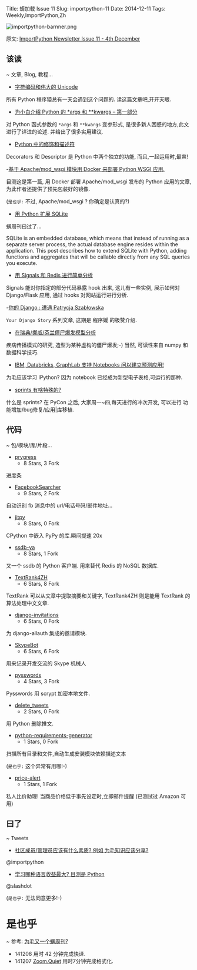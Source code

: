 Title: 蠎加载 Issue 11
Slug: importpython-11
Date: 2014-12-11
Tags: Weekly,ImportPython,Zh 

![importpython-barnner.png](http://zoomq.qiniudn.com/ZQCollection/snap/importpython-barnner.png?imageView2/2/h/80)


原文: [ImportPython Newsletter Issue 11 - 4th December](http://importpython.com/static/files/issue11.html)



## 该读
~ 文章, Blog, 教程...

- [字符编码和伟大的 Unicode](http://agiliq.com/blog/2014/11/character-encoding-and-unicode/)


所有 Python 程序猿总有一天会遇到这个问题的.
读这篇文章吧,开开天眼.


- [为小白介绍 Python 的 *args 和 **kwargs – 第一部分](http://www.unixmen.com/introduction-python-args-kwargs-beginners-part-1/)

对 Python 函式参数的 `*args` 和 `**kwargs` 变参形式, 
是很多新人困惑的地方,此文进行了详进的论述.
并给出了很多实用建议.

- [Python 中的修饰和描述符](http://h3manth.com/new/blog/2014/descriptor-decorator-in-python/)

Decorators 和 Descriptor 
是 Python 中两个独立的功能,
而且,一起运用时,最爽!


-[基于 Apache/mod_wsgi 模块用 Docker 来部署 Python WSGI 应用.](http://blog.dscpl.com.au/2014/12/hosting-python-wsgi-applications-using.html)

目测这是第一篇, 用 Docker 部署 Apache/mod_wsgi 发布的 Python 应用的文章,
为此作者还提供了预先包装好的镜像.

(`是也乎:`
不过, Apache/mod_wsgi ? 你确定是认真的?)

- [用 Python 扩展 SQLite](http://charlesleifer.com/blog/extending-sqlite-with-python/)

蠎周刊曰过了...

SQLite is an embedded database, which means that instead of running as a separate server process, the actual database engine resides within the application. This post describes how to extend SQLite with Python, adding functions and aggregates that will be callable directly from any SQL queries you execute.

- [用 Signals 和 Redis 进行简单分析](http://jibreel.me/blog/4/)

Signals 能对你指定的部分代码暴露 hook 出来,
这儿有一些实例, 展示如何对 Django/Flask 应用,
通过 hooks 对网站运行进行分析.

-[你的 Django : 遭遇 Patrycja Szabłowska](http://blog.djangogirls.org/post/104071168043/your-django-story-meet-patrycja-szablowska)

`Your Django Story` 系列文章,
这期是 程序媛 的极赞介绍.


- [在瑞典/挪威/芬兰僵尸爆发模型分析](http://maxberggren.com/2014/11/27/model-of-a-zombie-outbreak/)

疾病传播模式的研究,
造型为某种虚构的僵尸爆发;-)
当然, 可读性来自 numpy 和数据科学技巧.

- [IBM, Databricks, GraphLab 支持 Notebooks 问以建立预测应用!](http://www.infoq.com/news/2014/12/ipython-notebooks)

为毛应该学习 IPython?
因为 notebook 已经成为新型电子表格,可运行的那种.


- [sprints 有啥特殊的?](http://pycon.blogspot.com/2014/12/whats-so-special-about-sprints.html)

什么是 sprints?
在 PyCon 之后,
大家周一~四,每天进行的冲次开发,
可以进行 功能增加/bug修复/应用|库移植.


## 代码
~ 包/模块/库/片段...

- [prygress](https://github.com/dboudwin/prygress)
    - 8 Stars, 3 Fork

进度条

- [FacebookSearcher](https://github.com/shreyashirday/FacebookSearcher) 
    - 9 Stars, 2 Fork

自动识别 fb 消息中的 url/电话号码/邮件地址...

- [jitpy](https://github.com/fijal/jitpy) 
    - 8 Stars, 0 Fork

CPython 中嵌入 PyPy 的库.瞬间提速 20x

- [ssdb-ya](https://github.com/pyloque/ssdb-ya)
    - 8 Stars, 1 Fork

又一个 ssdb 的 Python 客户端.
用来替代 Redis 的 NoSQL 数据库.

- [TextRank4ZH](https://github.com/someus/TextRank4ZH) 
    - 6 Stars, 8 Fork

TextRank 可以从文章中提取摘要和关键字,
TextRank4ZH 则是能用 TextRank 的算法处理中文文章.

- [django-invitations](https://github.com/bee-keeper/django-invitations)
    - 6 Stars, 0 Fork

为 django-allauth 集成的邀请模块.

- [SkypeBot](https://github.com/Vilsol/SkypeBot)
    - 6 Stars, 6 Fork

用来记录开发交流的 Skype 机械人

- [pysswords](https://github.com/marcwebbie/pysswords)
    - 4 Stars, 3 Fork

Pysswords 用 scrypt 加密本地文件.


- [delete_tweets](https://github.com/mazlumagar/delete_tweets)
    - 2 Stars, 0 Fork

用 Python 删除推文.

- [python-requirements-generator](https://github.com/sarunks/python-requirements-generator)
    - 1 Stars, 0 Fork

扫描所有目录和文件,自动生成安装模块依赖描述文本

(`是也乎:`
这个异常有用哪!-)


- [price-alert](https://github.com/eyalzek/price-alert)
    - 1 Stars, 1 Fork

私人比价助理!
当商品价格低于事先设定时,立即邮件提醒
(已测试过 Amazon 可用)




## 曰了
~ Tweets


- [社区成员/管理员应该有什么素质? 例如 为毛知识应该分享?](https://twitter.com/importpython/status/539742644759707649)

@importpython

- [学习哪种语言收益最大? 目测是 Python](https://twitter.com/slashdot/status/540206177930334208)

@slashdot 

(`是也乎:`
无法同意更多!-)


# 是也乎
~ 参考: [为毛又一个蠎周刊?](importpython-why)

- 141208 用时 42 分钟完成快译.
- 141207 [Zoom.Quiet](http://zoomquiet.io) 用时7分钟完成格式化.

